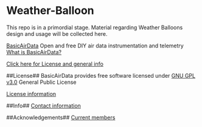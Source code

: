 # Weather-Balloon

This repo is in a primordial stage. Material regarding Weather Balloons design and usage will be collected here.

[BasicAirData](http://www.basicairdata.eu) Open and free DIY air data instrumentation and telemetry
[What is BasicAirData?](https://goo.gl/wiVi11)


[Click here for License and general info](https://github.com/BasicAirData/Document-Templates/blob/master/general-info.md)

##License##
BasicAirData provides free software licensed under [GNU GPL v3.0](http://www.gnu.org/licenses/gpl-3.0.txt) General Public License

[License information](http://www.basicairdata.eu/copyright.html)

##Info##
[Contact information](http://www.basicairdata.eu/social.html)

##Acknowledgements##
[Current members](http://www.basicairdata.eu/about.html)
